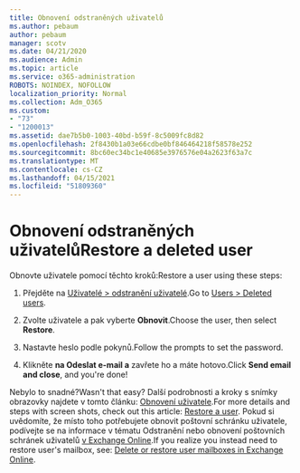 ```yaml
---
title: Obnovení odstraněných uživatelů
ms.author: pebaum
author: pebaum
manager: scotv
ms.date: 04/21/2020
ms.audience: Admin
ms.topic: article
ms.service: o365-administration
ROBOTS: NOINDEX, NOFOLLOW
localization_priority: Normal
ms.collection: Adm_O365
ms.custom:
- "73"
- "1200013"
ms.assetid: dae7b5b0-1003-40bd-b59f-8c5009fc8d82
ms.openlocfilehash: 2f8430b1a03e66cdbe0bf846464218f58578e252
ms.sourcegitcommit: 8bc60ec34bc1e40685e3976576e04a2623f63a7c
ms.translationtype: MT
ms.contentlocale: cs-CZ
ms.lasthandoff: 04/15/2021
ms.locfileid: "51809360"
---
```

# <a name="restore-a-deleted-user"></a><span data-ttu-id="ae36f-102">Obnovení odstraněných uživatelů</span><span class="sxs-lookup"><span data-stu-id="ae36f-102">Restore a deleted user</span></span>

<span data-ttu-id="ae36f-103">Obnovte uživatele pomocí těchto kroků:</span><span class="sxs-lookup"><span data-stu-id="ae36f-103">Restore a user using these steps:</span></span>
  
1. <span data-ttu-id="ae36f-104">Přejděte na [Uživatelé \> odstranění uživatelé](https://admin.microsoft.com/adminportal/home#/deletedusers).</span><span class="sxs-lookup"><span data-stu-id="ae36f-104">Go to [Users \> Deleted users](https://admin.microsoft.com/adminportal/home#/deletedusers).</span></span>

2. <span data-ttu-id="ae36f-105">Zvolte uživatele a pak vyberte **Obnovit**.</span><span class="sxs-lookup"><span data-stu-id="ae36f-105">Choose the user, then select **Restore**.</span></span>

3. <span data-ttu-id="ae36f-106">Nastavte heslo podle pokynů.</span><span class="sxs-lookup"><span data-stu-id="ae36f-106">Follow the prompts to set the password.</span></span>

4. <span data-ttu-id="ae36f-107">Klikněte **na Odeslat e-mail a** zavřete ho a máte hotovo.</span><span class="sxs-lookup"><span data-stu-id="ae36f-107">Click **Send email and close**, and you're done!</span></span>

<span data-ttu-id="ae36f-108">Nebylo to snadné?</span><span class="sxs-lookup"><span data-stu-id="ae36f-108">Wasn't that easy?</span></span> <span data-ttu-id="ae36f-109">Další podrobnosti a kroky s snímky obrazovky najdete v tomto článku: [Obnovení uživatele](https://docs.microsoft.com/microsoft-365/admin/add-users/restore-user).</span><span class="sxs-lookup"><span data-stu-id="ae36f-109">For more details and steps with screen shots, check out this article: [Restore a user](https://docs.microsoft.com/microsoft-365/admin/add-users/restore-user).</span></span> <span data-ttu-id="ae36f-110">Pokud si uvědomíte, že místo toho potřebujete obnovit poštovní schránku uživatele, podívejte se na informace v tématu Odstranění nebo obnovení poštovních schránek uživatelů [v Exchange Online](https://docs.microsoft.com/exchange/recipients-in-exchange-online/delete-or-restore-mailboxes).</span><span class="sxs-lookup"><span data-stu-id="ae36f-110">If you realize you instead need to restore user's mailbox, see: [Delete or restore user mailboxes in Exchange Online](https://docs.microsoft.com/exchange/recipients-in-exchange-online/delete-or-restore-mailboxes).</span></span>